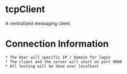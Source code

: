 # tcpClient
A centralized messaging client.

# Connection Information

    * The User will specific IP / Domain for login
    * The client and the server will start on port 9000
    * All testing will be done over localhost 

